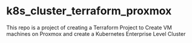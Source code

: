 # k8s_cluster_terraform_proxmox
This repo is a project of creating a Terraform Project to Create VM machines on Proxmox and create a Kubernetes Enterprise Level Cluster
